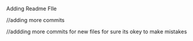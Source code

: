 















Adding Readme FIle

//adding more commits

//addding more commits for new files for sure its okey to make mistakes

